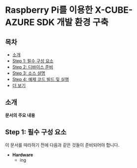 # Raspberry Pi를 이용한 X-CUBE-AZURE SDK 개발 환경 구축

## 목차

-   [소개](#Introduction)
-   [Step 1: 필수 구성 요소](#Step-1-Prerequisites)
-   [Step 2: 디바이스 준비](#Step-2-PrepareDevice)
-   [Step 3: 소스 설명](#Step-3-SoueceExplanation)
-   [Step 4: 예제 코드 빌드 및 실행](#Step-4-Build)
-   [더 보기](#ReadMore)


<a name="Introduction"></a>
## 소개

**문서의 주요 내용**


<a name="Step-1-Prerequisites"></a>
## Step 1: 필수 구성 요소
이 문서를 따라하기 전에 다음과 같은 것들이 준비되어야 합니다.

- **Hardware**
  - ing
